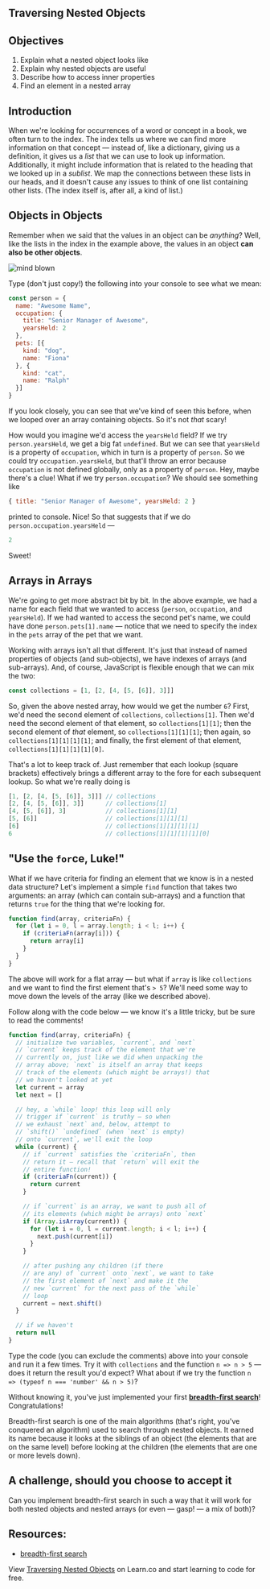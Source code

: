 Traversing Nested Objects
---

## Objectives

1. Explain what a nested object looks like
2. Explain why nested objects are useful
3. Describe how to access inner properties
4. Find an element in a nested array

## Introduction

When we're looking for occurrences of a word or concept in a book, we often turn to the index. The index tells us where we can find more information on that concept — instead of, like a dictionary, giving us a definition, it gives us a _list_ that we can use to look up information. Additionally, it might include information that is related to the heading that we looked up in a _sublist_. We map the connections between these lists in our heads, and it doesn't cause any issues to think of one list containing other lists. (The index itself is, after all, a kind of list.)

## Objects in Objects

Remember when we said that the values in an object can be _anything_? Well, like the lists in the index in the example above, the values in an object **can also be other objects**.

![mind blown](http://i.giphy.com/5aLrlDiJPMPFS.gif)

Type (don't just copy!) the following into your console to see what we mean:

``` javascript
const person = {
  name: "Awesome Name",
  occupation: {
    title: "Senior Manager of Awesome",
    yearsHeld: 2
  },
  pets: [{
    kind: "dog",
    name: "Fiona"
  }, {
    kind: "cat",
    name: "Ralph"
  }]
}
```

If you look closely, you can see that we've kind of seen this before, when we looped over an array containing objects. So it's not _that_ scary!

How would you imagine we'd access the `yearsHeld` field? If we try `person.yearsHeld`, we get a big fat `undefined`. But we can see that `yearsHeld` is a property of `occupation`, which in turn is a property of `person`. So we could try `occupation.yearsHeld`, but that'll throw an error because `occupation` is not defined globally, only as a property of `person`. Hey, maybe there's a clue! What if we try `person.occupation`? We should see something like

``` javascript
{ title: "Senior Manager of Awesome", yearsHeld: 2 }
```

printed to console. Nice! So that suggests that if we do `person.occupation.yearsHeld` —

``` javascript
2
```

Sweet!

## Arrays in Arrays

We're going to get more abstract bit by bit. In the above example, we had a name for each field that we wanted to access (`person`, `occupation`, and `yearsHeld`). If we had wanted to access the second pet's name, we could have done `person.pets[1].name` — notice that we need to specify the index in the `pets` array of the pet that we want.

Working with arrays isn't all that different. It's just that instead of named properties of objects (and sub-objects), we have indexes of arrays (and sub-arrays). And, of course, JavaScript is flexible enough that we can mix the two:

``` javascript
const collections = [1, [2, [4, [5, [6]], 3]]]
```

So, given the above nested array, how would we get the number `6`? First, we'd need the second element of `collections`, `collections[1]`. Then we'd need the second element of that element, so `collections[1][1]`; then the second element of _that_ element, so `collections[1][1][1]`; then again, so `collections[1][1][1][1]`; and finally, the first element of that element, `collections[1][1][1][1][0]`.

That's a lot to keep track of. Just remember that each lookup (square brackets) effectively brings a different array to the fore for each subsequent lookup. So what we're really doing is

``` javascript
[1, [2, [4, [5, [6]], 3]]] // collections
[2, [4, [5, [6]], 3]]      // collections[1]
[4, [5, [6]], 3]           // collections[1][1]
[5, [6]]                   // collections[1][1][1]
[6]                        // collections[1][1][1][1]
6                          // collections[1][1][1][1][0]
```

## "Use the `for`ce, Luke!"

What if we have criteria for finding an element that we know is in a nested data structure? Let's implement a simple `find` function that takes two arguments: an array (which can contain sub-arrays) and a function that returns `true` for the thing that we're looking for.

``` javascript
function find(array, criteriaFn) {
  for (let i = 0, l = array.length; i < l; i++) {
    if (criteriaFn(array[i])) {
      return array[i]
    }
  }
}
```

The above will work for a flat array — but what if `array` is like `collections` and we want to find the first element that's `> 5`? We'll need some way to move down the levels of the array (like we described above).

Follow along with the code below — we know it's a little tricky, but be sure to read the comments!

``` javascript
function find(array, criteriaFn) {
  // initialize two variables, `current`, and `next`
  // `current` keeps track of the element that we're
  // currently on, just like we did when unpacking the
  // array above; `next` is itself an array that keeps
  // track of the elements (which might be arrays!) that
  // we haven't looked at yet
  let current = array
  let next = []

  // hey, a `while` loop! this loop will only
  // trigger if `current` is truthy — so when
  // we exhaust `next` and, below, attempt to
  // `shift()` `undefined` (when `next` is empty)
  // onto `current`, we'll exit the loop
  while (current) {
    // if `current` satisfies the `criteriaFn`, then
    // return it — recall that `return` will exit the
    // entire function!
    if (criteriaFn(current)) {
      return current
    }

    // if `current` is an array, we want to push all of
    // its elements (which might be arrays) onto `next`
    if (Array.isArray(current)) {
      for (let i = 0, l = current.length; i < l; i++) {
        next.push(current[i])
      }
    }

    // after pushing any children (if there
    // are any) of `current` onto `next`, we want to take
    // the first element of `next` and make it the
    // new `current` for the next pass of the `while`
    // loop
    current = next.shift()
  }

  // if we haven't
  return null
}
```

Type the code (you can exclude the comments) above into your console and run it a few times. Try it with `collections` and the function `n => n > 5` — does it return the result you'd expect? What about if we try the function `n => (typeof n === 'number' && n > 5)`?

Without knowing it, you've just implemented your first **[breadth-first search](https://en.wikipedia.org/wiki/Breadth-first_search)**! Congratulations!

Breadth-first search is one of the main algorithms (that's right, you've conquered an algorithm) used to search through nested objects. It earned its name because it looks at the siblings of an object (the elements that are on the same level) before looking at the children (the elements that are one or more levels down).

## A challenge, should you choose to accept it

Can you implement breadth-first search in such a way that it will work for both nested objects and nested arrays (or even — gasp! — a mix of both)?

## Resources:

- [breadth-first search](https://en.wikipedia.org/wiki/Breadth-first_search)

<p class='util--hide'>View <a href='https://learn.co/lessons/traversing-nested-objects'>Traversing Nested Objects</a> on Learn.co and start learning to code for free.</p>
